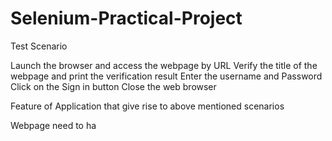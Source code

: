 # Selenium-Practical-Project

Test Scenario

Launch the browser and access the webpage by URL
Verify the title of the webpage and print the verification result
Enter the username and Password
Click on the Sign in button
Close the web browser

Feature of Application that give rise to above mentioned scenarios

Webpage need to ha
